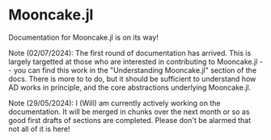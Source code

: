 # Mooncake.jl

Documentation for Mooncake.jl is on its way!

Note (02/07/2024): The first round of documentation has arrived.
This is largely targetted at those who are interested in contributing to Mooncake.jl -- you can find this work in the "Understanding Mooncake.jl" section of the docs.
There is more to to do, but it should be sufficient to understand how AD works in principle, and the core abstractions underlying Mooncake.jl.

Note (29/05/2024): I (Will) am currently actively working on the documentation.
It will be merged in chunks over the next month or so as good first drafts of sections are completed.
Please don't be alarmed that not all of it is here!
